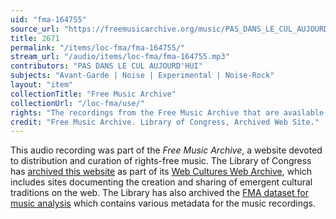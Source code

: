 ```yaml
---
uid: "fma-164755"
source_url: "https://freemusicarchive.org/music/PAS_DANS_LE_CUL_AUJOURDHUI/La_Chenille/PAS_DANS_LE_CUL_AUJOURDHUI_-_La_Chenille_-_06_2671"
title: 2671
permalink: "/items/loc-fma/fma-164755/"
stream_url: "/audio/items/loc-fma/fma-164755.mp3"
contributors: "PAS DANS LE CUL AUJOURD'HUI"
subjects: "Avant-Garde | Noise | Experimental | Noise-Rock"
layout: "item"
collectionTitle: "Free Music Archive"
collectionUrl: "/loc-fma/use/"
rights: "The recordings from the Free Music Archive that are available on Citizen DJ have a CC0 1.0 Universal License (Public Domain Dedication) which means you can copy, modify, distribute and perform the work, even for commercial purposes, all without asking permission."
credit: "Free Music Archive. Library of Congress, Archived Web Site."
---
```


This audio recording was part of the _Free Music Archive_, a website devoted to distribution and curation of rights-free music. The Library of Congress has [archived this website](https://www.loc.gov/item/lcwaN0026492/) as part of its [Web Cultures Web Archive](https://www.loc.gov/collections/web-cultures-web-archive/about-this-collection/), which includes sites documenting the creation and sharing of emergent cultural traditions on the web. The Library has also archived the [FMA dataset for music analysis](https://catalog.loc.gov/vwebv/search?searchCode=LCCN&searchArg=2018655052&searchType=1&permalink=y) which contains various metadata for the music recordings.